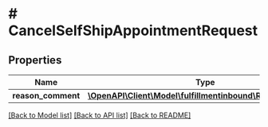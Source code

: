 # # CancelSelfShipAppointmentRequest

## Properties

Name | Type | Description | Notes
------------ | ------------- | ------------- | -------------
**reason_comment** | [**\OpenAPI\Client\Model\fulfillmentinbound\ReasonComment**](ReasonComment.md) |  | [optional]

[[Back to Model list]](../../README.md#models) [[Back to API list]](../../README.md#endpoints) [[Back to README]](../../README.md)
